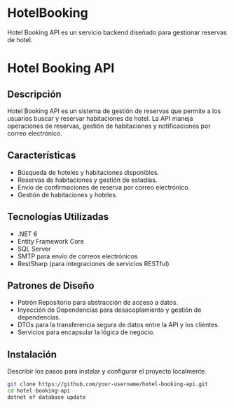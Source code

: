 # HotelBooking
Hotel Booking API es un servicio backend diseñado para gestionar reservas de hotel.

# Hotel Booking API

## Descripción

Hotel Booking API es un sistema de gestión de reservas que permite a los usuarios buscar y reservar habitaciones de hotel. La API maneja operaciones de reservas, gestión de habitaciones y notificaciones por correo electrónico.

## Características

- Búsqueda de hoteles y habitaciones disponibles.
- Reservas de habitaciones y gestión de estadías.
- Envío de confirmaciones de reserva por correo electrónico.
- Gestión de habitaciones y hoteles.

## Tecnologías Utilizadas

- .NET 6
- Entity Framework Core
- SQL Server
- SMTP para envío de correos electrónicos
- RestSharp (para integraciones de servicios RESTful)

## Patrones de Diseño

- Patrón Repositorio para abstracción de acceso a datos.
- Inyección de Dependencias para desacoplamiento y gestión de dependencias.
- DTOs para la transferencia segura de datos entre la API y los clientes.
- Servicios para encapsular la lógica de negocio.

## Instalación

Describir los pasos para instalar y configurar el proyecto localmente.

```bash
git clone https://github.com/your-username/hotel-booking-api.git
cd hotel-booking-api
dotnet ef database update
